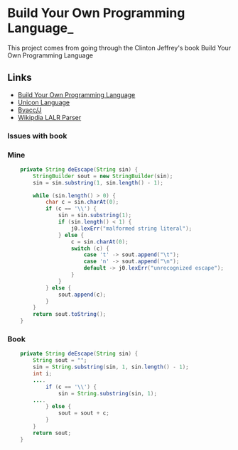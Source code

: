 # Build Your Own Programming Language_
This project comes from going through the Clinton Jeffrey's book Build Your Own Programming Language
## Links
- [Build Your Own Programming Language](https://github.com/PacktPublishing/Build-Your-Own-Programming-Language)
- [Unicon Language](https://github.com/uniconproject/unicon)
- [Byacc/J](http://byaccj.sourceforge.net/)
- [Wikipdia LALR Parser](https://en.wikipedia.org/wiki/LALR_parser)

### Issues with book

### Mine
```java
    private String deEscape(String sin) {
        StringBuilder sout = new StringBuilder(sin);
        sin = sin.substring(1, sin.length() - 1);

        while (sin.length() > 0) {
            char c = sin.charAt(0);
            if (c == '\\') {
                sin = sin.substring(1);
                if (sin.length() < 1) {
                    j0.lexErr("malformed string literal");
                } else {
                    c = sin.charAt(0);
                    switch (c) {
                        case 't' -> sout.append("\t");
                        case 'n' -> sout.append("\n");
                        default -> j0.lexErr("unrecognized escape");
                    }
                }
            } else {
                sout.append(c);
            }
        }
        return sout.toString();
    }
```

### Book
```java
    private String deEscape(String sin) {
        String sout = "";
        sin = String.substring(sin, 1, sin.length() - 1);
        int i; 
        ....
            if (c == '\\') {
                sin = String.substring(sin, 1);
        ....
            } else {
                sout = sout + c;
            }
        }
        return sout;
    }
```